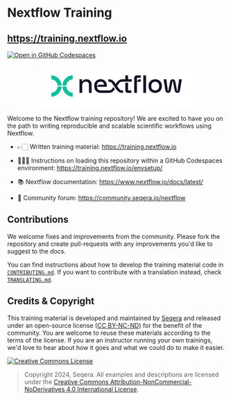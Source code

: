 # Nextflow Training

## <https://training.nextflow.io>

[![Open in GitHub Codespaces](https://github.com/codespaces/badge.svg)](https://codespaces.new/nextflow-io/training?quickstart=1&ref=master)

<p align="center">
  <a href="https://nextflow.io/">
    <picture>
        <source media="(prefers-color-scheme: dark)" width="350" srcset="https://github.com/seqeralabs/logos/blob/master/nextflow/nextflow_logo_color_darkbg.png?raw=true">
        <img alt="Nextflow Logo" width="350" src="https://github.com/seqeralabs/logos/blob/master/nextflow/nextflow_logo_color.png?raw=true">
    </picture>
  </a>
</p>

Welcome to the Nextflow training repository!
We are excited to have you on the path to writing reproducible and scalable scientific workflows using Nextflow.

- 👉🏻 Written training material: <https://training.nextflow.io>

- 👩🏻‍💻 Instructions on loading this repository within a GitHub Codespaces environment: <https://training.nextflow.io/envsetup/>

- 📚 Nextflow documentation: <https://www.nextflow.io/docs/latest/>

- 💬 Community forum: <https://community.seqera.io/nextflow>

## Contributions

We welcome fixes and improvements from the community. Please fork the repository and create pull-requests with any improvements you'd like to suggest to the docs.

You can find instructions about how to develop the training material code in [`CONTRIBUTING.md`](CONTRIBUTING.md). If you want to contribute with a translation instead, check [`TRANSLATING.md`](TRANSLATING.md).

## Credits & Copyright

This training material is developed and maintained by [Seqera](https://seqera.io) and released under an open-source license ([CC BY-NC-ND](https://creativecommons.org/licenses/by-nc-nd/4.0/)) for the benefit of the community. You are welcome to reuse these materials according to the terms of the license. If you are an instructor running your own trainings, we'd love to hear about how it goes and what we could do to make it easier.

<a rel="license" href="http://creativecommons.org/licenses/by-nc-nd/4.0/"><img alt="Creative Commons License" src="docs/assets/img/cc_by-nc-nd.svg" /></a>

> Copyright 2024, Seqera. All examples and descriptions are licensed under the <a rel="license" href="http://creativecommons.org/licenses/by-nc-nd/4.0/">Creative Commons Attribution-NonCommercial-NoDerivatives 4.0 International License</a>.
